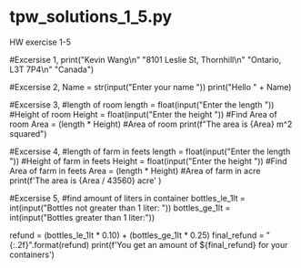 # tpw_solutions_1_5.py
HW exercise 1-5

#Excersise 1, 
print("Kevin Wang\n"
"8101 Leslie St, Thornhill\n"
"Ontario, L3T 7P4\n"
"Canada")

#Excersise 2,
Name = str(input("Enter your name "))
print("Hello " + Name)

#Excersise 3,
#length of room
length = float(input("Enter the length "))
#Height of room
Height = float(input("Enter the height "))
#Find Area of room
Area = (length * Height)
#Area of room
print(f"The area is {Area} m^2 squared")

#Excersise 4,
#length of farm in feets
length = float(input("Enter the length "))
#Height of farm in feets
Height = float(input("Enter the height "))
#Find Area of farm in feets
Area = (length * Height)
#Area of farm in acre
print(f'The area is {Area / 43560} acre' )

#Excersise 5, 
#find amount of liters in container
bottles_le_1lt = int(input("Bottles not greater than 1 liter: "))
bottles_ge_1lt = int(input("Bottles greater than 1 liter:"))

refund = (bottles_le_1lt * 0.10) + (bottles_ge_1lt * 0.25)
final_refund = "{:.2f}".format(refund)
print(f'You get an amount of ${final_refund} for your containers')

